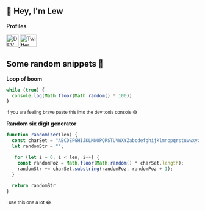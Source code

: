 ## :wave: Hey, I'm Lew

**Profiles**

<a href="https://dev.to/purplefrizzel">
  <img src="https://d2fltix0v2e0sb.cloudfront.net/dev-badge.svg" alt="DEV Profile" width="32" height="32"/>
</a>

<a href="https://twitter.com/purplefrizzel">
  <img src="https://upload.wikimedia.org/wikipedia/en/thumb/9/9f/Twitter_bird_logo_2012.svg/100px-Twitter_bird_logo_2012.svg.png" alt="Twitter Profile" width="43" height="32" />
</a>


## Some random snippets :shrug:

**Loop of boom**

```javascript
while (true) {
  console.log(Math.floor(Math.random() * 100))
}
```
<small>If you are feeling brave paste this into the dev tools console :sweat_smile:</small>

**Random six digit generator**
```javascript
function randomizer(len) {
  const charSet = "ABCDEFGHIJKLMNOPQRSTUVWXYZabcdefghijklmnopqrstuvwxyz0123456789";
  let randomStr = "";

   for (let i = 0; i < len; i++) {
    const randomPoz = Math.floor(Math.random() * charSet.length);
    randomStr += charSet.substring(randomPoz, randomPoz + 1);
  }
  
  return randomStr
}
```
<small>I use this one a lot :joy:</small>
